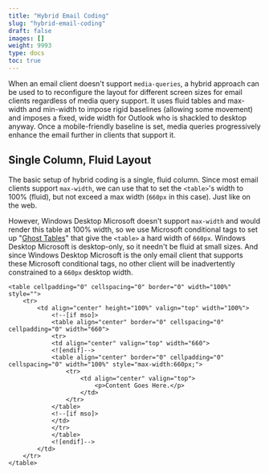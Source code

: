 ```yaml
---
title: "Hybrid Email Coding"
slug: "hybrid-email-coding"
draft: false
images: []
weight: 9993
type: docs
toc: true
---
```


When an email client doesn't support `media-queries`, a hybrid approach can be used to to reconfigure the layout for different screen sizes for email clients regardless of media query support. It uses fluid tables and max-width and min-width to impose rigid baselines (allowing some movement) and imposes a fixed, wide width for Outlook who is shackled to desktop anyway. Once a mobile-friendly baseline is set, media queries progressively enhance the email further in clients that support it.

## Single Column, Fluid Layout
The basic setup of hybrid coding is a single, fluid column. Since most email clients support `max-width`, we can use that to set the `<table>`'s width to 100% (fluid), but not exceed a max width (`660px` in this case). Just like on the web.

However, Windows Desktop Microsoft doesn't support `max-width` and would render this table at 100% width, so we use Microsoft conditional tags to set up "[Ghost Tables](https://www.codeschool.com/blog/2016/02/12/alternative-table-structure-for-flexible-html-emails/)" that give the `<table>` a hard width of `660px`. Windows Desktop Microsoft is desktop-only, so it needn't be fluid at small sizes. And since Windows Desktop Microsoft is the only email client that supports these Microsoft conditional tags, no other client will be inadvertently constrained to a `660px` desktop width.

    <table cellpadding="0" cellspacing="0" border="0" width="100%" style="">
        <tr>
            <td align="center" height="100%" valign="top" width="100%">
                <!--[if mso]>
                <table align="center" border="0" cellspacing="0" cellpadding="0" width="660">
                <tr>
                <td align="center" valign="top" width="660">
                <![endif]-->
                <table align="center" border="0" cellpadding="0" cellspacing="0" width="100%" style="max-width:660px;">
                    <tr>
                        <td align="center" valign="top">
                            <p>Content Goes Here.</p>
                        </td>
                    </tr>
                </table>
                <!--[if mso]>
                </td>
                </tr>
                </table>
                <![endif]-->
            </td>
        </tr>
    </table>

